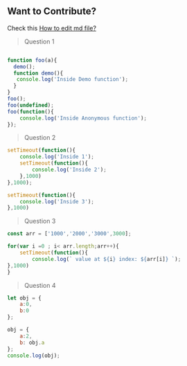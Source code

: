 ## Want to Contribute?

Check this [How to edit md file?](https://guides.github.com/features/mastering-markdown/)


> Question 1
```javascript

function foo(a){
  demo();
  function demo(){
   console.log('Inside Demo function'); 
  }
}
foo();
foo(undefined);
foo(function(){ 
    console.log('Inside Anonymous function'); 
});

```
> Question 2
```javascript
setTimeout(function(){
    console.log('Inside 1');
    setTimeout(function(){
        console.log('Inside 2');
    },1000)
},1000);

setTimeout(function(){
    console.log('Inside 3');
},1000)

```
> Question 3
```javascript
const arr = ['1000','2000','3000',3000];

for(var i =0 ; i< arr.length;arr++){
    setTimeout(function(){
        console.log(` value at ${i} index: ${arr[i]} `);
},1000)
}
```
> Question 4
```javascript
let obj = {
    a:0,
    b:0
};

obj = {
    a:2,
    b: obj.a
};
console.log(obj);
```
